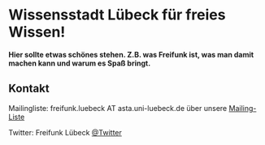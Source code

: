 # Wissensstadt Lübeck für freies Wissen!





**Hier sollte etwas schönes stehen. Z.B. was Freifunk ist, was man damit machen kann und warum es Spaß bringt.**

## Kontakt

Mailingliste: freifunk.luebeck AT asta.uni-luebeck.de über unsere [Mailing-Liste](http://lists.asta.uni-luebeck.de/mailman/listinfo/freifunk.luebeck)

Twitter: Freifunk Lübeck [@Twitter](http://twitter.com/freifunkluebeck)

